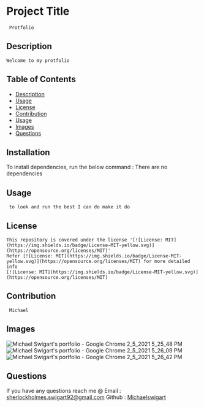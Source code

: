 
    
  #  Project Title
     Protfolio
    
  ##  Description
    Welcome to my protfolio 
  ## Table of Contents
  * [Description](#description)
  * [Usage](#usage)
  * [License](#license)
  * [Contribution](#contribution)
  * [Usage](#usage)
  * [Images](#Images)
  * [Questions](#questions)
  ## Installation
  To install dependencies, run the below command :
    There are no dependencies
  ## Usage
     to look and run the best I can do make it do
  ## License
    This repository is covered under the license '[![License: MIT](https://img.shields.io/badge/License-MIT-yellow.svg)](https://opensource.org/licenses/MIT)' 
    Refer [![License: MIT](https://img.shields.io/badge/License-MIT-yellow.svg)](https://opensource.org/licenses/MIT) for more detailed info 
    [![License: MIT](https://img.shields.io/badge/License-MIT-yellow.svg)](https://opensource.org/licenses/MIT)
    
  
  ## Contribution
     Michael
  ## Images
     
![Michael Swigart's portfolio - Google Chrome 2_5_2021 5_25_48 PM](https://user-images.githubusercontent.com/73671076/107099529-9035b300-67d7-11eb-8c29-e80fe4b54100.png)
![Michael Swigart's portfolio - Google Chrome 2_5_2021 5_26_09 PM](https://user-images.githubusercontent.com/73671076/107099532-90ce4980-67d7-11eb-8322-8f7155fd5ec6.png)
![Michael Swigart's portfolio - Google Chrome 2_5_2021 5_26_42 PM](https://user-images.githubusercontent.com/73671076/107099534-91ff7680-67d7-11eb-803c-bfcca19886e8.png)

  ## Questions
   If you have any questions reach me @ 
   Email : [sherlockholmes.swigart92@gmail.com](mailto:sherlockholmes.swigart92@gmail.com)
   Github : [Michaelswigart](https://michaelswigart.github.io/Protfolio/index.html)
